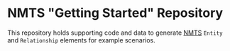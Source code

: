 # NMTS "Getting Started" Repository

This repository holds supporting code and data to generate [NMTS](https://github.com/outernetcouncil/nmts)
`Entity` and `Relationship` elements for example scenarios.